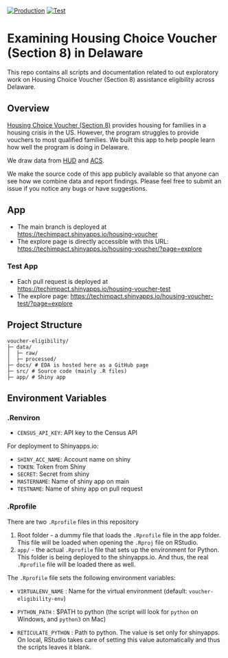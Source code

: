 [![Production](https://img.shields.io/badge/Deployment-Production-78BE20)](https://techimpact.shinyapps.io/housing-voucher) [![Test](https://img.shields.io/badge/Deployment-Test-0057B8)](https://techimpact.shinyapps.io/housing-voucher-test) 

# Examining Housing Choice Voucher (Section 8) in Delaware

This repo contains all scripts and documentation related to out exploratory work on Housing Choice Voucher (Section 8) assistance eligibility across Delaware.

## Overview
[Housing Choice Voucher (Section 8)](https://www.hud.gov/topics/housing_choice_voucher_program_section_8) provides housing for families in a housing crisis in the US. However, the program struggles to provide vouchers to most qualified families. We built this app to help people learn how well the program is doing in Delaware.

We draw data from [HUD](https://www.huduser.gov/portal/datasets/assthsg.html) and [ACS](https://www.census.gov/programs-surveys/acs).

We make the source code of this app publicly available so that anyone can see how we combine data and report findings. Please feel free to submit an issue if you notice any bugs or have suggestions.


## App

-   The main branch is deployed at <https://techimpact.shinyapps.io/housing-voucher>
-   The explore page is directly accessible with this URL: <https://techimpact.shinyapps.io/housing-voucher/?page=explore>

### Test App

-   Each pull request is deployed at <https://techimpact.shinyapps.io/housing-voucher-test>
-   The explore page: <https://techimpact.shinyapps.io/housing-voucher-test/?page=explore>

## Project Structure

    voucher-eligibility/
    ├─ data/
    │  ├─ raw/
    │  ├─ processed/
    ├─ docs/ # EDA is hosted here as a GitHub page
    ├─ src/ # Source code (mainly .R files)
    ├─ app/ # Shiny app 

## Environment Variables

### .Renviron

-   `CENSUS_API_KEY`: API key to the Census API

For deployment to Shinyapps.io:

-   `SHINY_ACC_NAME`: Account name on shiny
-   `TOKEN`: Token from Shiny
-   `SECRET`: Secret from shiny
-   `MASTERNAME`: Name of shiny app on main
-   `TESTNAME`: Name of shiny app on pull request

### .Rprofile

There are two `.Rprofile` files in this repository

1.  Root folder - a dummy file that loads the `.Rprofile` file in the app folder. This file will be loaded when opening the `.Rproj` file on RStudio.
2.  `app/` - the actual `.Rprofile` file that sets up the environment for Python. This folder is being deployed to the shinyapps.io. And thus, the real `.Rprofile` file will be loaded there as well.

The `.Rprofile` file sets the following environment variables:

-   `VIRTUALENV_NAME` : Name for the virtual environment (default: `voucher-eligibility-env`)

-   `PYTHON_PATH` : $PATH to python (the script will look for `python` on Windows, and `python3` on Mac)

-   `RETICULATE_PYTHON` : Path to python. The value is set only for shinyapps. On local, RStudio takes care of setting this value automatically and thus the scripts leaves it blank.
